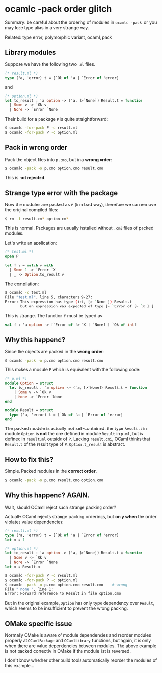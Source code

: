 ocamlc -pack order glitch
===============================

Summary: be careful about the ordering of modules in `ocamlc -pack`, or you may lose type alias in a very strange way.

Related: type error, polymorphic variant, ocaml, pack

Library modules
--------------------------------

Suppose we have the following two `.ml` files.

```ocaml
(* result.ml *)
type ('a, 'error) t = [`Ok of 'a | `Error of 'error]
```

and

```ocaml
(* option.ml *)
let to_result : 'a option -> ('a, [>`None]) Result.t = function
  | Some v -> `Ok v
  | None -> `Error `None
```

Their build for a package `P` is quite straightforward:

```sh
$ ocamlc -for-pack P -c result.ml
$ ocamlc -for-pack P -c option.ml
```

Pack in wrong order
--------------------------------

Pack the object files into `p.cmo`, but in a **wrong order**:

```sh
$ ocamlc -pack -o p.cmo option.cmo result.cmo
```

This is **not rejected**.

Strange type error with the package
-------------------------------------

Now the modules are packed as `P` (in a bad way),
therefore we can remove the original compiled files:

```sh
$ rm -f result.cm* option.cm*
```

This is normal. Packages are usually installed without `.cmi` files of packed modules.

Let's write an application:

```ocaml
(* test.ml *)
open P
  
let f v = match v with
  | Some 1 -> `Error `X
  | _ -> Option.to_result v
```

The compilation:

```sh
$ ocamlc -c test.ml
File "test.ml", line 5, characters 9-27:
Error: This expression has type (int, [> `None ]) Result.t
       but an expression was expected of type [> `Error of [> `X ] ]
```

This is strange. The function `f` must be typed as

```ocaml
val f : 'a option -> [`Error of [> `X | `None] | `Ok of int]
```

Why this happend?
-------------------------------------

Since the objects are packed in the **wrong order**:
	   
```sh
$ ocamlc -pack -o p.cmo option.cmo result.cmo
```

This makes a module `P` which is equivalent with the following code:

```ocaml
(* p.ml *)
module Option = struct
  let to_result : 'a option -> ('a, [>`None]) Result.t = function
    | Some v -> `Ok v
    | None -> `Error `None
end

module Result = struct
  type ('a, 'error) t = [`Ok of 'a | `Error of 'error]
end
```

The packed module is actually not self-contained:
the type `Result.t` in module `Option` is **not** the one defined in module `Result` in `p.ml`,
but is defined in `result.ml` outside of `P`.
Lacking `result.cmi`, OCaml thinks that `Result.t` of the result type of `P.Option.t_result` is abstract.

How to fix this?
-------------------------------------

Simple. Packed modules in the **correct order**.

```sh
$ ocamlc -pack -o p.cmo result.cmo option.cmo 
```

Why this happend? AGAIN.
-------------------------------------

Wait, should OCaml reject such strange packing order?

Actually OCaml rejects strange packing orderings,
but **only when** the order violates value dependencies:

```ocaml
(* result.ml *)
type ('a, 'error) t = [`Ok of 'a | `Error of 'error]
let x = 1
```

```ocaml
(* option.ml *)
let to_result : 'a option -> ('a, [>`None]) Result.t = function
  | Some v -> `Ok v
  | None -> `Error `None
let x = Result.x
```

```sh
$ ocamlc -for-pack P -c result.ml
$ ocamlc -for-pack P -c option.ml
$ ocamlc -pack -o p.cmo option.cmo result.cmo    # wrong
File "_none_", line 1:
Error: Forward reference to Result in file option.cmo
```

But in the original example, `Option` has only type dependency over `Result`,
which seems to be insufficient to prevent the wrong packing.

OMake specific issue
-------------------------------------

Normally OMake is aware of module dependencies and reorder modules properly
at `OCamlPackage` and `OCamlLibrary` functions, but again, it is only when
there are value dependencies between modules.
The above example is not packed correctly in OMake if the module list is reversed.

I don't know whether other build tools automatically reorder the modules of this example...

